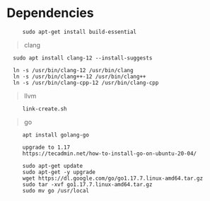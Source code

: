 # Dependencies

         sudo apt-get install build-essential

> clang

      sudo apt install clang-12 --install-suggests

      ln -s /usr/bin/clang-12 /usr/bin/clang 
      ln -s /usr/bin/clang++-12 /usr/bin/clang++
      ln -s /usr/bin/clang-cpp-12 /usr/bin/clang-cpp

> llvm

         link-create.sh

> go

         apt install golang-go
         
         upgrade to 1.17
         https://tecadmin.net/how-to-install-go-on-ubuntu-20-04/
         
         sudo apt-get update  
         sudo apt-get -y upgrade  
         wget https://dl.google.com/go/go1.17.7.linux-amd64.tar.gz
         sudo tar -xvf go1.17.7.linux-amd64.tar.gz
         sudo mv go /usr/local 
